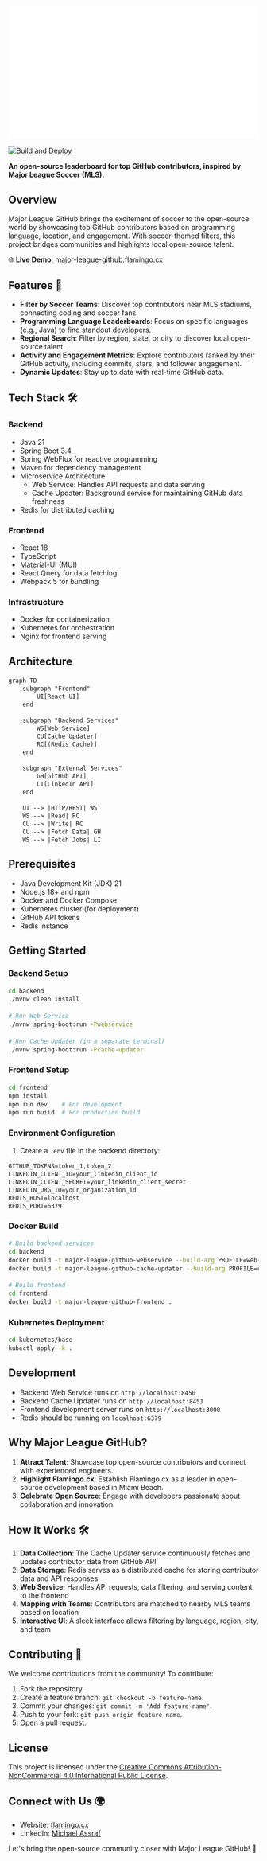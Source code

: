 <div align="center">
  <img src="https://raw.githubusercontent.com/flamingo-cx/major-league-github/main/frontend/public/og-image-transparent.png" alt="Major League GitHub Logo"/>
</div>

[![Build and Deploy](https://github.com/flamingo-cx/major-league-github/actions/workflows/deploy.yml/badge.svg)](https://github.com/flamingo-cx/major-league-github/actions/workflows/deploy.yml)

**An open-source leaderboard for top GitHub contributors, inspired by Major League Soccer (MLS).**

## Overview
Major League GitHub brings the excitement of soccer to the open-source world by showcasing top GitHub contributors based on programming language, location, and engagement. With soccer-themed filters, this project bridges communities and highlights local open-source talent.

🌐 **Live Demo**: [major-league-github.flamingo.cx](https://major-league-github.flamingo.cx/)

## Features 🚀
- **Filter by Soccer Teams**: Discover top contributors near MLS stadiums, connecting coding and soccer fans.
- **Programming Language Leaderboards**: Focus on specific languages (e.g., Java) to find standout developers.
- **Regional Search**: Filter by region, state, or city to discover local open-source talent.
- **Activity and Engagement Metrics**: Explore contributors ranked by their GitHub activity, including commits, stars, and follower engagement.
- **Dynamic Updates**: Stay up to date with real-time GitHub data.

## Tech Stack 🛠️

### Backend
- Java 21
- Spring Boot 3.4
- Spring WebFlux for reactive programming
- Maven for dependency management
- Microservice Architecture:
  - Web Service: Handles API requests and data serving
  - Cache Updater: Background service for maintaining GitHub data freshness
- Redis for distributed caching

### Frontend
- React 18
- TypeScript
- Material-UI (MUI)
- React Query for data fetching
- Webpack 5 for bundling

### Infrastructure
- Docker for containerization
- Kubernetes for orchestration
- Nginx for frontend serving

## Architecture
```mermaid
graph TD
    subgraph "Frontend"
        UI[React UI]
    end

    subgraph "Backend Services"
        WS[Web Service]
        CU[Cache Updater]
        RC[(Redis Cache)]
    end

    subgraph "External Services"
        GH[GitHub API]
        LI[LinkedIn API]
    end

    UI --> |HTTP/REST| WS
    WS --> |Read| RC
    CU --> |Write| RC
    CU --> |Fetch Data| GH
    WS --> |Fetch Jobs| LI
```

## Prerequisites
- Java Development Kit (JDK) 21
- Node.js 18+ and npm
- Docker and Docker Compose
- Kubernetes cluster (for deployment)
- GitHub API tokens
- Redis instance

## Getting Started

### Backend Setup
```bash
cd backend
./mvnw clean install

# Run Web Service
./mvnw spring-boot:run -Pwebservice

# Run Cache Updater (in a separate terminal)
./mvnw spring-boot:run -Pcache-updater
```

### Frontend Setup
```bash
cd frontend
npm install
npm run dev    # For development
npm run build  # For production build
```

### Environment Configuration
1. Create a `.env` file in the backend directory:
```env
GITHUB_TOKENS=token_1,token_2
LINKEDIN_CLIENT_ID=your_linkedin_client_id
LINKEDIN_CLIENT_SECRET=your_linkedin_client_secret
LINKEDIN_ORG_ID=your_organization_id
REDIS_HOST=localhost
REDIS_PORT=6379
```

### Docker Build
```bash
# Build backend services
cd backend
docker build -t major-league-github-webservice --build-arg PROFILE=web-service .
docker build -t major-league-github-cache-updater --build-arg PROFILE=cache-updater .

# Build frontend
cd frontend
docker build -t major-league-github-frontend .
```

### Kubernetes Deployment
```bash
cd kubernetes/base
kubectl apply -k .
```

## Development
- Backend Web Service runs on `http://localhost:8450`
- Backend Cache Updater runs on `http://localhost:8451`
- Frontend development server runs on `http://localhost:3000`
- Redis should be running on `localhost:6379`

## Why Major League GitHub?
1. **Attract Talent**: Showcase top open-source contributors and connect with experienced engineers.
2. **Highlight Flamingo.cx**: Establish Flamingo.cx as a leader in open-source development based in Miami Beach.
3. **Celebrate Open Source**: Engage with developers passionate about collaboration and innovation.

## How It Works 🛠️
1. **Data Collection**: The Cache Updater service continuously fetches and updates contributor data from GitHub API
2. **Data Storage**: Redis serves as a distributed cache for storing contributor data and API responses
3. **Web Service**: Handles API requests, data filtering, and serving content to the frontend
4. **Mapping with Teams**: Contributors are matched to nearby MLS teams based on location
5. **Interactive UI**: A sleek interface allows filtering by language, region, city, and team

## Contributing 🤝
We welcome contributions from the community! To contribute:
1. Fork the repository.
2. Create a feature branch: `git checkout -b feature-name`.
3. Commit your changes: `git commit -m 'Add feature-name'`.
4. Push to your fork: `git push origin feature-name`.
5. Open a pull request.

## License
This project is licensed under the [Creative Commons Attribution-NonCommercial 4.0 International Public License](LICENSE).

## Connect with Us 🌍
- Website: [flamingo.cx](https://flamingo.cx)
- LinkedIn: [Michael Assraf](https://linkedin.com/in/michaelassraf)

Let's bring the open-source community closer with Major League GitHub! 🌟
